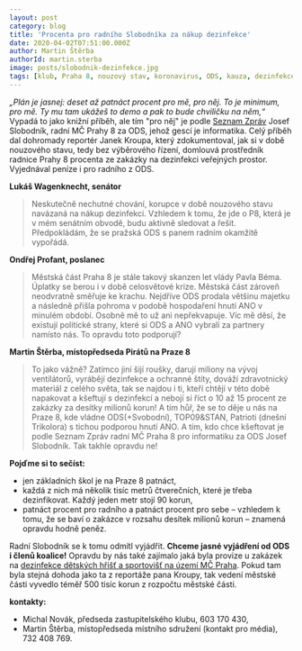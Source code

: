 ```yaml
---
layout: post
category: blog
title: 'Procenta pro radního Slobodníka za nákup dezinfekce'
date: 2020-04-02T07:51:00.000Z
author: Martin Štěrba
authorId: martin.sterba
image: posts/slobodnik-dezinfekce.jpg
tags: [klub, Praha 8, nouzový stav, koronavirus, ODS, kauza, dezinfekce]
---
```



*„Plán je jasnej: deset až patnáct procent pro mě, pro něj. To je minimum, pro mě. Ty mu tam ukážeš to demo a pak to bude chviličku na něm,“* Vypadá to jako knižní příběh, ale tím "pro něj" je podle [Seznam Zpráv](https://www.seznamzpravy.cz/clanek/procenta-pro-radniho-za-dezinfekci-skol-natocili-jsme-uplatky-v-casech-nouze-97328?fbclid=IwAR2ett1NmUllSOS9BvTnH04uoaxXBtRTAYO8BHAW3f98dXdap0lVLhO6YGU) Josef Slobodník, radní MČ Prahy 8 za ODS, jehož gescí je informatika. Celý příběh dal dohromady reportér Janek Kroupa, který zdokumentoval, jak si v době nouzového stavu, tedy bez výběrového řízení, domlouvá prostředník radnice Prahy 8 procenta ze zakázky na dezinfekci veřejných prostor. Vyjednával peníze i pro radního z ODS.

**Lukáš Wagenknecht, senátor**
> Neskutečně nechutné chování, korupce v době nouzového stavu navázaná na nákup dezinfekci. Vzhledem k tomu, že jde o P8, která je v mém senátním obvodě, budu aktivně sledovat a řešit. Předpokládám, že se pražská ODS s panem radním okamžitě vypořádá.

**Ondřej Profant, poslanec**
> Městská část Praha 8 je stále takový skanzen let vlády Pavla Béma. Úplatky se berou i v době celosvětové krize. Městská část zároveň neodvratně směřuje ke krachu. Nejdříve ODS prodala většinu majetku a následně přišla pohroma v podobě hospodaření hnutí ANO v minulém období. Osobně mě to už ani nepřekvapuje. Víc mě děsí, že existují politické strany, které si ODS a ANO vybrali za partnery namísto nás. To opravdu toto podporují?

**Martin Štěrba, místopředseda Pirátů na Praze 8**
> To jako vážně? Zatímco jiní šijí roušky, darují miliony na vývoj ventilátorů, vyrábějí dezinfekce a ochranné štíty, dováží zdravotnický materiál z celého světa, tak se najdou i ti, kteří chtějí v této době napakovat a kšeftují s dezinfekcí a nebojí si říct o 10 až 15 procent ze zakázky za desítky milionů korun! A tím hůř, že se to děje u nás na Praze 8, kde vládne ODS(+Svobodní), TOP09&STAN, Patrioti (dnešní Trikolora) s tichou podporou hnutí ANO. A tím, kdo chce kšeftovat je podle Seznam Zpráv radní MČ Praha 8 pro informatiku za ODS Josef Slobodník. Tak takhle opravdu ne!

**Pojďme si to sečíst:**
- jen základních škol je na Praze 8 patnáct,
- každá z nich má několik tisíc metrů čtverečních, které je třeba dezinfikovat. Každý jeden metr stojí 90 korun,
- patnáct procent pro radního a patnáct procent pro sebe – vzhledem k tomu, že se baví o zakázce v rozsahu desítek milionů korun – znamená opravdu hodně peněz.

Radní Slobodník se k tomu odmítl vyjádřit. **Chceme jasné vyjádření od ODS i členů koalice!** Opravdu by nás také zajímalo jaká byla provize u zakázek na [dezinfekce dětských hřišť a sportovišť na území MČ Praha](https://smlouvy.gov.cz/smlouva/12034464?fbclid=IwAR3ahzpxERgj979f9agPI2KR2C_yXmEmdgPmj4Usi3e3Fx23TwgfyFxc1TA). Pokud tam byla stejná dohoda jako ta z reportáže pana Kroupy, tak vedení městské části vyvedlo téměř 500 tisíc korun z rozpočtu městské části. 

**kontakty:**
- Michal Novák, předseda zastupitelského klubu, 603 170 430,
- Martin Štěrba, místopředseda místního sdružení (kontakt pro média), 732 408 769.
